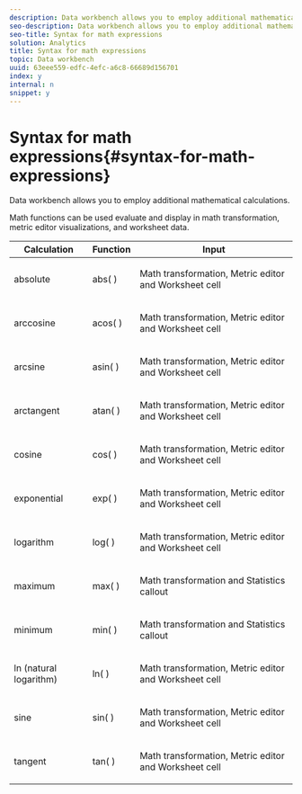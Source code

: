 ```yaml
---
description: Data workbench allows you to employ additional mathematical calculations.
seo-description: Data workbench allows you to employ additional mathematical calculations.
seo-title: Syntax for math expressions
solution: Analytics
title: Syntax for math expressions
topic: Data workbench
uuid: 63eee559-edfc-4efc-a6c8-66689d156701
index: y
internal: n
snippet: y
---
```


# Syntax for math expressions{#syntax-for-math-expressions}

Data workbench allows you to employ additional mathematical calculations.

Math functions can be used evaluate and display in math transformation, metric editor visualizations, and worksheet data. 

<table id="table_B2A4F9D5938D4756A81ACF6F4D77E63D"> 
 <thead> 
  <tr> 
   <th colname="col1" align="center" class="entry"> Calculation </th> 
   <th colname="col02" align="center" class="entry"> Function </th> 
   <th colname="col2" align="center" class="entry"> Input </th> 
  </tr> 
 </thead>
 <tbody> 
  <tr> 
   <td colname="col1"> <p>absolute </p> </td> 
   <td colname="col02"> <p>abs( ) </p> </td> 
   <td colname="col2" valign="middle"> <p>Math transformation, Metric editor and Worksheet cell </p> </td> 
  </tr> 
  <tr> 
   <td colname="col1"> <p>arccosine </p> </td> 
   <td colname="col02"> <p>acos( ) </p> </td> 
   <td colname="col2" valign="middle"> <p>Math transformation, Metric editor and Worksheet cell </p> </td> 
  </tr> 
  <tr> 
   <td colname="col1"> <p>arcsine </p> </td> 
   <td colname="col02"> <p>asin( ) </p> </td> 
   <td colname="col2" valign="middle"> <p>Math transformation, Metric editor and Worksheet cell </p> </td> 
  </tr> 
  <tr> 
   <td colname="col1"> <p>arctangent </p> </td> 
   <td colname="col02"> <p>atan( ) </p> </td> 
   <td colname="col2" valign="middle"> <p>Math transformation, Metric editor and Worksheet cell </p> </td> 
  </tr> 
  <tr> 
   <td colname="col1"> <p>cosine </p> </td> 
   <td colname="col02"> <p>cos( ) </p> </td> 
   <td colname="col2" valign="middle"> <p>Math transformation, Metric editor and Worksheet cell </p> </td> 
  </tr> 
  <tr> 
   <td colname="col1"> <p> exponential </p> </td> 
   <td colname="col02"> <p>exp( ) </p> </td> 
   <td colname="col2" valign="middle"> <p>Math transformation, Metric editor and Worksheet cell </p> </td> 
  </tr> 
  <tr> 
   <td colname="col1"> <p>logarithm </p> </td> 
   <td colname="col02"> <p>log( ) </p> </td> 
   <td colname="col2" valign="middle"> <p>Math transformation, Metric editor and Worksheet cell </p> </td> 
  </tr> 
  <tr> 
   <td colname="col1"> <p>maximum </p> </td> 
   <td colname="col02"> <p>max( ) </p> </td> 
   <td colname="col2" valign="middle"> <p>Math transformation and Statistics callout </p> </td> 
  </tr> 
  <tr> 
   <td colname="col1"> <p>minimum </p> </td> 
   <td colname="col02"> <p>min( ) </p> </td> 
   <td colname="col2" valign="middle"> <p>Math transformation and Statistics callout </p> </td> 
  </tr> 
  <tr> 
   <td colname="col1"> <p>ln (natural logarithm) </p> </td> 
   <td colname="col02"> <p>ln( ) </p> </td> 
   <td colname="col2" valign="middle"> <p>Math transformation, Metric editor and Worksheet cell </p> </td> 
  </tr> 
  <tr> 
   <td colname="col1"> <p>sine </p> </td> 
   <td colname="col02"> <p>sin( ) </p> </td> 
   <td colname="col2" valign="middle"> <p>Math transformation, Metric editor and Worksheet cell </p> </td> 
  </tr> 
  <tr> 
   <td colname="col1"> <p>tangent </p> </td> 
   <td colname="col02"> <p>tan( ) </p> </td> 
   <td colname="col2" valign="middle"> <p>Math transformation, Metric editor and Worksheet cell </p> </td> 
  </tr> 
 </tbody> 
</table>

